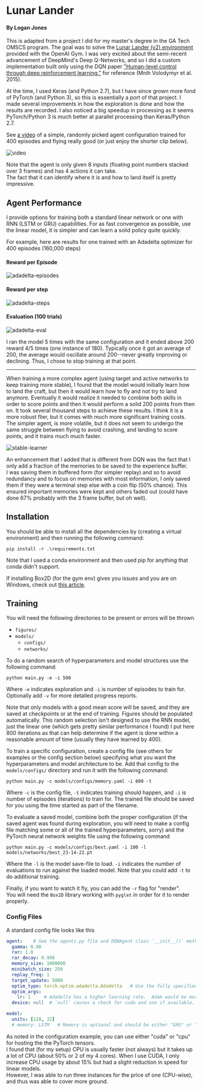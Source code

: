 # Lunar Lander
#### By Logan Jones

This is adapted from a project I did for my master's degree in the GA Tech OMSCS program.
The goal was to solve the [Lunar Lander (v2) environment](http://gym.openai.com/envs/LunarLander-v2/) provided with the OpenAI Gym.
I was very excited about the semi-recent advancement of DeepMind's Deep Q-Networks, 
and so I did a custom implementation built only using the DQN paper ["Human-level control through deep reinforcement learning."](http://files.davidqiu.com//research/nature14236.pdf) 
for reference (Mnih Volodymyr et al. 2015).

At the time, I used Keras (and Python 2.7), but I have since grown more fond of PyTorch (and Python 3), 
so this is essentially a port of that project.  I made several improvements in how the exploration is done and how the results are recorded.
I also noticed a big speedup in processing as it seems PyTorch/Python 3 is much better at parallel processing than Keras/Python 2.7.

See [a video](<https://github.com/logar16/LunarLander/blob/master/docs/400 Episode Model.mp4>) of a simple, randomly picked agent configuration trained for 400 episodes and flying really good (or just enjoy the shorter clip below).

![video](docs/SlidingLander.gif)

Note that the agent is only given 8 inputs (floating point numbers stacked over 3 frames) and has 4 actions it can take.  
The fact that it can identify where it is and how to land itself is pretty impressive.

## Agent Performance  
I provide options for training both a standard linear network or one with RNN (LSTM or GRU) capabilities.
For as fast convergence as possible, use the linear model, it is simpler and can learn a solid policy quite quickly.

For example, here are results for one trained with an Adadelta optimizer for 400 episodes (160,000 steps)

#### Reward per Episode
![adadelta-episodes](figures/Adadelta-ConstantReplay/training400_Ada-1replay(3)_episodes.png)

#### Reward per step
![adadelta-steps](figures/Adadelta-ConstantReplay/training400_Ada-1replay(3)_steps.png)

#### Evaluation (100 trials)
![adadelta-eval](figures/Adadelta-ConstantReplay/Ada-1replay(3)_trial100_episodes.png)

I ran the model 5 times with the same configuration and it ended above 200 reward 4/5 times (one instance of 180).
Typically once it got an average of 200, the average would oscillate around 200--never greatly improving or declining. Thus, I chose to stop training at that point.

-----

When training a more complex agent (using target and active networks to keep training more stable), I found that the model would initially learn how to land the craft, but then it would learn how to fly and not try to land anymore.
Eventually it would realize it needed to combine both skills in order to score points and then it would perform a solid 200 points from then on.  It took several thousand steps to achieve these results.  I think it is a more robust flier, but it comes with much more significant training costs. The simpler agent, is more volatile, but it does not seem to undergo the same struggle between flying to avoid crashing, and landing to score points, and it trains much much faster.

![stable-learner](figures/DDQN/replay10-update30k_training.png)

An enhancement that I added that is different from DQN was the fact that I only add a fraction of the memories to be saved to the experience buffer.  
I was saving them in buffered form (for simpler replay) and so to avoid redundancy and to focus on memories with most information,
I only saved them if they were a terminal step else with a coin flip (50% chance).  This ensured important memories were kept and others faded out (could have done 67% probably with the 3 frame buffer, but oh well).
  


## Installation
You should be able to install all the dependencies by (creating a virtual environment) 
and then running the following command:

```shell script
pip install -r .\requirements.txt
``` 

Note that I used a conda environment and then used pip for anything that conda didn't support.

If installing Box2D (for the gym env) gives you issues and you are on Windows,
check out [this article](https://medium.com/@sayanmndl21/install-openai-gym-with-box2d-and-mujoco-in-windows-10-e25ee9b5c1d5).


## Training

You will need the following directories to be present or errors will be thrown
* `figures/`
* `models/` 
    * `configs/`
    * `networks/`
    
To do a random search of hyperparameters and model structures use the following command:
```shell script
python main.py -e -i 500
```
Where `-e` indicates exploration and `-i` is number of episodes to train for.  
Optionally add `-v` for more detailed progress reports.

Note that only models with a good mean score will be saved, and they are saved at checkpoints or at the end of training.
Figures should be populated automatically. This random selection isn't designed to use the RNN model, just the linear one (which gets pretty similar performance I found)
I put here 800 iterations as that can help determine if the agent is done within a reasonable amount of time (usually they have learned by 400).

To train a specific configuration, create a config file (see others for examples or the config section below) 
specifying what you want the hyperparameters and model architecture to be.
Add that config to the `models/configs/` directory and run it with the following command:

```shell script
python main.py -c models/configs/memory.yaml -i 800 -t
```
Where `-c` is the config file, `-t` indicates training should happen, and `-i` is number of episodes (iterations) to train for.
The trained file should be saved for you using the time started as part of the filename.

To evaluate a saved model, combine both the proper configuration 
(if the saved agent was found during exploration, you will need to make a config file matching some or all of the trained hyperparameters, sorry)
and the PyTorch neural network weights file using the following command

```shell script
python main.py -c models/configs/best.yaml -i 100 -l models/networks/best_23-14-22.pt 
```

Where the `-l` is the model save-file to load. `-i` indicates the number of evaluations to run against the loaded model.
Note that you could add `-t` to do additional training.

Finally, if you want to watch it fly, you can add the `-r` flag for "render".  
You will need the `Box2D` library working with `pyglet` in order for it to render properly.


### Config Files
A standard config file looks like this

```yaml
agent:    # See the agents.py file and DQNAgent class `__init__()` method for more details
  gamma: 0.98
  rar: 1.0
  rar_decay: 0.998
  memory_size: 1000000
  minibatch_size: 256
  replay_freq: 1
  target_update: 5000
  optim_type: torch.optim.adadelta.Adadelta   # Use the fully specified class name
  optim_args:
    lr: 1     # Adadelta has a higher learning rate.  Adam would be more like 0.001
  device: null  # `null` causes a check for cuda and use if available.  Other options are "cpu" and "cuda"

model:
  units: [128, 32]
  # memory: LSTM   # Memory is optional and should be either "GRU" or "LSTM"  
```

As noted in the configuration example, you can use either "cuda" or "cpu" for hosting the the PyTorch tensors.  
I found that (for my setup) CPU is usually faster (not always) but it takes up a lot of CPU (about 50% or 2 of my 4 cores).
When I use CUDA, I only increase CPU usage by about 15% but had a slight reduction in speed for linear models.  
However, I was able to run three instances for the price of one (CPU-wise), and thus was able to cover more ground. 
